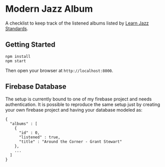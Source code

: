 # Modern Jazz Album

A checklist to keep track of the listened albums listed by [Learn Jazz Standards](https://www.learnjazzstandards.com/blog/all-about-jazz/jazz-album-reviews/92-modern-jazz-albums-need-listen/).

## Getting Started

    npm install
    npm start

Then open your browser at `http://localhost:8000`.

## Firebase Database

The setup is currently bound to one of my firebase project and needs authentication. It is possible to reproduce the same setup just by creating your own firebase project and having your database modeled as:

    {
      "albums" : [ 
        {
          "id" : 0,
          "listened" : true,
          "title" : "Around the Corner - Grant Stewart"
        },
        ...
      ]
    }
